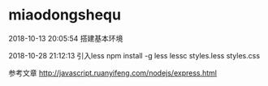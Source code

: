 # miaodongshequ
2018-10-13 20:05:54
搭建基本环境

2018-10-28 21:12:13
引入less
npm install -g less
lessc styles.less styles.css

参考文章
http://javascript.ruanyifeng.com/nodejs/express.html
